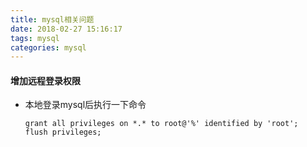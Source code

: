 ```yaml
---
title: mysql相关问题
date: 2018-02-27 15:16:17
tags: mysql
categories: mysql
---
```


#### 增加远程登录权限

- 本地登录mysql后执行一下命令

  ```
  grant all privileges on *.* to root@'%' identified by 'root';
  flush privileges;
  ```

  ​